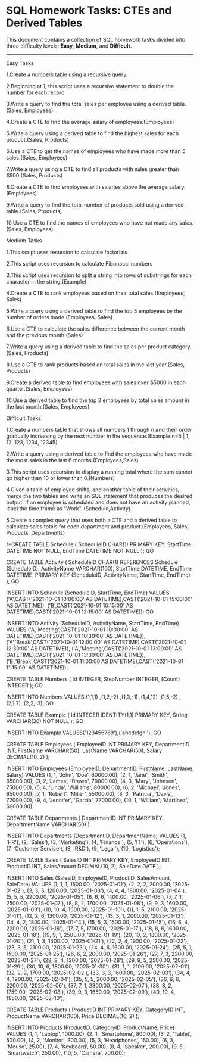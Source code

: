 # SQL Homework Tasks: CTEs and Derived Tables

This document contains a collection of SQL homework tasks divided into three difficulty levels: **Easy**, **Medium**, and **Difficult**.

---

Easy Tasks 

1.Create a numbers table using a recursive query.

2.Beginning at 1, this script uses a recursive statement to double the number for each record

3.Write a query to find the total sales per employee using a derived table.(Sales, Employees)

4.Create a CTE to find the average salary of employees.(Employees)

5.Write a query using a derived table to find the highest sales for each product.(Sales, Products)

6.Use a CTE to get the names of employees who have made more than 5 sales.(Sales, Employees)

7.Write a query using a CTE to find all products with sales greater than $500.(Sales, Products)

8.Create a CTE to find employees with salaries above the average salary.(Employees)

9.Write a query to find the total number of products sold using a derived table.(Sales, Products)

10.Use a CTE to find the names of employees who have not made any sales.(Sales, Employees)


Medium Tasks

1.This script uses recursion to calculate factorials

2.This script uses recursion to calculate Fibonacci numbers

3.This script uses recursion to split a string into rows of substrings for each character in the string.(Example)

4.Create a CTE to rank employees based on their total sales.(Employees, Sales)

5.Write a query using a derived table to find the top 5 employees by the number of orders made.(Employees, Sales)

6.Use a CTE to calculate the sales difference between the current month and the previous month.(Sales)

7.Write a query using a derived table to find the sales per product category.(Sales, Products)

8.Use a CTE to rank products based on total sales in the last year.(Sales, Products)

9.Create a derived table to find employees with sales over $5000 in each quarter.(Sales, Employees)

10.Use a derived table to find the top 3 employees by total sales amount in the last month.(Sales, Employees)


Difficult Tasks

1.Create a numbers table that shows all numbers 1 through n and their order gradually increasing by the next number in the sequence.(Example:n=5 | 1, 12, 123, 1234, 12345)

2.Write a query using a derived table to find the employees who have made the most sales in the last 6 months.(Employees,Sales)

3.This script uses recursion to display a running total where the sum cannot go higher than 10 or lower than 0.(Numbers)

4.Given a table of employee shifts, and another table of their activities, merge the two tables and write an SQL statement that produces the desired output. If an employee is scheduled and does not have an activity planned, label the time frame as “Work”. (Schedule,Activity)

5.Create a complex query that uses both a CTE and a derived table to calculate sales totals for each department and product.(Employees, Sales, Products, Departments)












/*CREATE TABLE Schedule
(
ScheduleID  CHAR(1) PRIMARY KEY,
StartTime   DATETIME NOT NULL,
EndTime     DATETIME NOT NULL
);
GO

CREATE TABLE Activity
(
ScheduleID    CHAR(1) REFERENCES Schedule (ScheduleID),
ActivityName  VARCHAR(100),
StartTime     DATETIME,
EndTime       DATETIME,
PRIMARY KEY (ScheduleID, ActivityName, StartTime, EndTime)
);
GO

INSERT INTO Schedule (ScheduleID, StartTime, EndTime) VALUES
('A',CAST('2021-10-01 10:00:00' AS DATETIME),CAST('2021-10-01 15:00:00' AS DATETIME)),
('B',CAST('2021-10-01 10:15:00' AS DATETIME),CAST('2021-10-01 12:15:00' AS DATETIME));
GO

INSERT INTO Activity (ScheduleID, ActivityName, StartTime, EndTime) VALUES
('A','Meeting',CAST('2021-10-01 10:00:00' AS DATETIME),CAST('2021-10-01 10:30:00' AS DATETIME)),
('A','Break',CAST('2021-10-01 12:00:00' AS DATETIME),CAST('2021-10-01 12:30:00' AS DATETIME)),
('A','Meeting',CAST('2021-10-01 13:00:00' AS DATETIME),CAST('2021-10-01 13:30:00' AS DATETIME)),
('B','Break',CAST('2021-10-01 11:00:00'AS DATETIME),CAST('2021-10-01 11:15:00' AS DATETIME));

CREATE TABLE Numbers
(
Id         INTEGER,
StepNumber INTEGER,
[Count]    INTEGER
);
GO

INSERT INTO Numbers VALUES
 (1,1,1) 
,(1,2,-2)
,(1,3,-1)
,(1,4,12)
,(1,5,-2)
,(2,1,7)
,(2,2,-3);
GO

CREATE TABLE Example
(
Id       INTEGER IDENTITY(1,1) PRIMARY KEY,
String VARCHAR(30) NOT NULL
);
GO

INSERT INTO Example VALUES('123456789'),('abcdefghi');
GO

CREATE TABLE Employees (
    EmployeeID INT PRIMARY KEY,
    DepartmentID INT,
    FirstName VARCHAR(50),
    LastName VARCHAR(50),
    Salary DECIMAL(10, 2)
);

INSERT INTO Employees (EmployeeID, DepartmentID, FirstName, LastName, Salary) VALUES
(1, 1, 'John', 'Doe', 60000.00),
(2, 1, 'Jane', 'Smith', 65000.00),
(3, 2, 'James', 'Brown', 70000.00),
(4, 3, 'Mary', 'Johnson', 75000.00),
(5, 4, 'Linda', 'Williams', 80000.00),
(6, 2, 'Michael', 'Jones', 85000.00),
(7, 1, 'Robert', 'Miller', 55000.00),
(8, 3, 'Patricia', 'Davis', 72000.00),
(9, 4, 'Jennifer', 'García', 77000.00),
(10, 1, 'William', 'Martínez', 69000.00);

CREATE TABLE Departments (
    DepartmentID INT PRIMARY KEY,
    DepartmentName VARCHAR(50)
);

INSERT INTO Departments (DepartmentID, DepartmentName) VALUES
(1, 'HR'),
(2, 'Sales'),
(3, 'Marketing'),
(4, 'Finance'),
(5, 'IT'),
(6, 'Operations'),
(7, 'Customer Service'),
(8, 'R&D'),
(9, 'Legal'),
(10, 'Logistics');

CREATE TABLE Sales (
    SalesID INT PRIMARY KEY,
    EmployeeID INT,
    ProductID INT,
    SalesAmount DECIMAL(10, 2),
    SaleDate DATE
);

INSERT INTO Sales (SalesID, EmployeeID, ProductID, SalesAmount, SaleDate) VALUES
(1, 1, 1, 1500.00, '2025-01-01'),
(2, 2, 2, 2000.00, '2025-01-02'),
(3, 3, 3, 1200.00, '2025-01-03'),
(4, 4, 4, 1800.00, '2025-01-04'),
(5, 5, 5, 2200.00, '2025-01-05'),
(6, 6, 6, 1400.00, '2025-01-06'),
(7, 7, 1, 2500.00, '2025-01-07'),
(8, 8, 2, 1700.00, '2025-01-08'),
(9, 9, 3, 1600.00, '2025-01-09'),
(10, 10, 4, 1900.00, '2025-01-10'),
(11, 1, 5, 2100.00, '2025-01-11'),
(12, 2, 6, 1300.00, '2025-01-12'),
(13, 3, 1, 2000.00, '2025-01-13'),
(14, 4, 2, 1800.00, '2025-01-14'),
(15, 5, 3, 1500.00, '2025-01-15'),
(16, 6, 4, 2200.00, '2025-01-16'),
(17, 7, 5, 1700.00, '2025-01-17'),
(18, 8, 6, 1600.00, '2025-01-18'),
(19, 9, 1, 2500.00, '2025-01-19'),
(20, 10, 2, 1800.00, '2025-01-20'),
(21, 1, 3, 1400.00, '2025-01-21'),
(22, 2, 4, 1900.00, '2025-01-22'),
(23, 3, 5, 2100.00, '2025-01-23'),
(24, 4, 6, 1600.00, '2025-01-24'),
(25, 5, 1, 1500.00, '2025-01-25'),
(26, 6, 2, 2000.00, '2025-01-26'),
(27, 7, 3, 2200.00, '2025-01-27'),
(28, 8, 4, 1300.00, '2025-01-28'),
(29, 9, 5, 2500.00, '2025-01-29'),
(30, 10, 6, 1800.00, '2025-01-30'),
(31, 1, 1, 2100.00, '2025-02-01'),
(32, 2, 2, 1700.00, '2025-02-02'),
(33, 3, 3, 1600.00, '2025-02-03'),
(34, 4, 4, 1900.00, '2025-02-04'),
(35, 5, 5, 2000.00, '2025-02-05'),
(36, 6, 6, 2200.00, '2025-02-06'),
(37, 7, 1, 2300.00, '2025-02-07'),
(38, 8, 2, 1750.00, '2025-02-08'),
(39, 9, 3, 1650.00, '2025-02-09'),
(40, 10, 4, 1950.00, '2025-02-10');

CREATE TABLE Products (
    ProductID INT PRIMARY KEY,
    CategoryID INT,
    ProductName VARCHAR(100),
    Price DECIMAL(10, 2)
);

INSERT INTO Products (ProductID, CategoryID, ProductName, Price) VALUES
(1, 1, 'Laptop', 1000.00),
(2, 1, 'Smartphone', 800.00),
(3, 2, 'Tablet', 500.00),
(4, 2, 'Monitor', 300.00),
(5, 3, 'Headphones', 150.00),
(6, 3, 'Mouse', 25.00),
(7, 4, 'Keyboard', 50.00),
(8, 4, 'Speaker', 200.00),
(9, 5, 'Smartwatch', 250.00),
(10, 5, 'Camera', 700.00);


